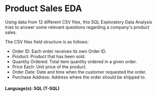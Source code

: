 # Product Sales EDA

Using data from 12 different CSV files, this SQL Exploratory Data Analysis tries to answer some relevant questions regarding a company's product sales.
<br />

The CSV files field structure is as follows:
* Order ID: Each order receives its own Order ID.
* Product: Product that has been sold.
* Quantity Ordered: Total item quantity ordered in a given order.
* Price Each: Unit price of the product.
* Order Date: Date and time when the customer requested the order.
* Purchase Address: Address where the order should be shipped to.

#### Language(s): SQL (T-SQL)
